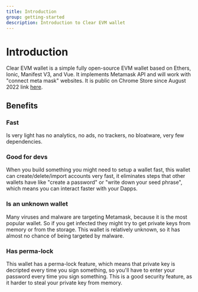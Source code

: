 ```yaml
---
title: Introduction
group: getting-started
description: Introduction to Clear EVM wallet
---
```

# Introduction

Clear EVM wallet is a simple fully open-source EVM wallet based on Ethers, Ionic, Manifest V3, and Vue. It implements Metamask API and will work with "connect meta mask" websites.
It is public on Chrome Store since August 2022 link [here](https://chrome.google.com/webstore/detail/clear-evm-wallet-clw/djlahdpfkflehaepgohnnodmaajabdlg?hl=en&authuser=0).

## Benefits

### Fast

Is very light has no analytics, no ads, no trackers, no bloatware, very few dependencies.
### Good for devs

When you build something you might need to setup a wallet fast, this wallet can create/delete/import accounts very fast, it eliminates
steps that other wallets have like "create a password" or "write down your seed phrase", which means you can interact faster with your Dapps.

### Is an unknown wallet

Many viruses and malware are targeting Metamask, because it is the most popular wallet. So if you get infected they might try to get private keys from memory or from the storage. This wallet is relatively unknown, so it has almost no chance of being targeted by malware.

### Has perma-lock

This wallet has a perma-lock feature, which means that private key is decripted every time you sign something, so you'll have to enter your password every time you sign something. This is a good security feature, as it harder to steal your private key from memory.
